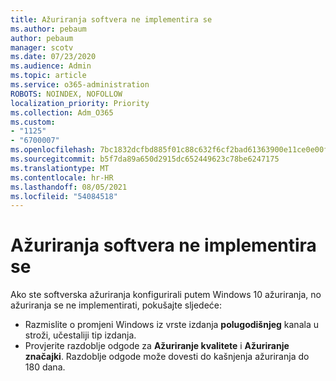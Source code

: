 ```yaml
---
title: Ažuriranja softvera ne implementira se
ms.author: pebaum
author: pebaum
manager: scotv
ms.date: 07/23/2020
ms.audience: Admin
ms.topic: article
ms.service: o365-administration
ROBOTS: NOINDEX, NOFOLLOW
localization_priority: Priority
ms.collection: Adm_O365
ms.custom:
- "1125"
- "6700007"
ms.openlocfilehash: 7bc1832dcfbd885f01c88c632f6cf2bad61363900e11ce0e00f99a7a2dcd9f3f
ms.sourcegitcommit: b5f7da89a650d2915dc652449623c78be6247175
ms.translationtype: MT
ms.contentlocale: hr-HR
ms.lasthandoff: 08/05/2021
ms.locfileid: "54084518"
---
```

# <a name="software-updates-are-not-being-deployed"></a>Ažuriranja softvera ne implementira se

Ako ste softverska ažuriranja konfigurirali putem Windows 10 ažuriranja, no ažuriranja se ne implementirati, pokušajte sljedeće:  

- Razmislite o promjeni Windows iz vrste izdanja **polugodišnjeg** kanala u stroži, učestaliji tip izdanja.
- Provjerite razdoblje odgode za **Ažuriranje kvalitete** i **Ažuriranje značajki**. Razdoblje odgode može dovesti do kašnjenja ažuriranja do 180 dana.
